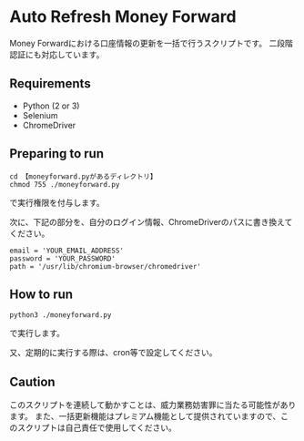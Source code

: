 # Auto Refresh Money Forward
Money Forwardにおける口座情報の更新を一括で行うスクリプトです。
二段階認証にも対応しています。

## Requirements
- Python (2 or 3)
- Selenium
- ChromeDriver


## Preparing to run

~~~
cd 【moneyforward.pyがあるディレクトリ】
chmod 755 ./moneyforward.py
~~~
で実行権限を付与します。

次に、下記の部分を、自分のログイン情報、ChromeDriverのパスに書き換えてください。
~~~
email = 'YOUR_EMAIL_ADDRESS'
password = 'YOUR_PASSWORD'
path = '/usr/lib/chromium-browser/chromedriver'
~~~

## How to run
~~~
python3 ./moneyforward.py
~~~
で実行します。

又、定期的に実行する際は、cron等で設定してください。


## Caution
このスクリプトを連続して動かすことは、威力業務妨害罪に当たる可能性があります。
また、一括更新機能はプレミアム機能として提供されていますので、このスクリプトは自己責任で使用してください。
